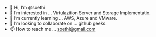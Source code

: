 - 👋 Hi, I’m @soethi
- 👀 I’m interested in ... Virtulazition Server and Storage Implementatio.
- 🌱 I’m currently learning ... AWS, Azure and VMware.
- 💞️ I’m looking to collaborate on ... github geeks.
- 📫 How to reach me ... soethi@gmail.com

<!---
soethi/soethi is a ✨ special ✨ repository because its `README.md` (this file) appears on your GitHub profile.
You can click the Preview link to take a look at your changes.
--->
